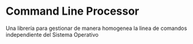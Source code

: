 # Command Line Processor

Una librería para gestionar de manera homogenea la linea de comandos independiente del Sistema Operativo
